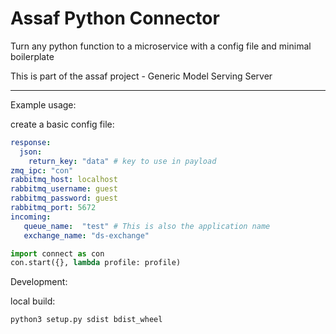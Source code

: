 # Assaf Python Connector

Turn any python function to a microservice with a config file and minimal boilerplate

This is part of the assaf project  - Generic Model Serving Server

----



Example usage: 

create a basic config file:
```yaml
response:
  json:
    return_key: "data" # key to use in payload
zmq_ipc: "con" 
rabbitmq_host: localhost
rabbitmq_username: guest
rabbitmq_password: guest
rabbitmq_port: 5672
incoming:
   queue_name:  "test" # This is also the application name
   exchange_name: "ds-exchange"
```
```python
import connect as con
con.start({}, lambda profile: profile)

```

Development:

local build: 
```
python3 setup.py sdist bdist_wheel
```
